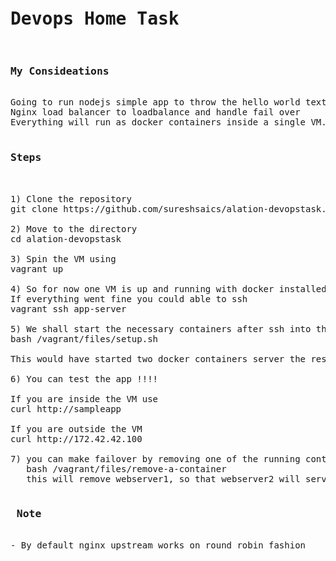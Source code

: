 <pre>

<h1>Devops Home Task</h1>
<h3>My Consideations</h3>
Going to run nodejs simple app to throw the hello world text for HTTP request
Nginx load balancer to loadbalance and handle fail over
Everything will run as docker containers inside a single VM.

<h3>Steps</h3>

1) Clone the repository
git clone https://github.com/sureshsaics/alation-devopstask.git

2) Move to the directory
cd alation-devopstask 

3) Spin the VM using 
vagrant up

4) So for now one VM is up and running with docker installed
If everything went fine you could able to ssh
vagrant ssh app-server

5) We shall start the necessary containers after ssh into the VM
bash /vagrant/files/setup.sh

This would have started two docker containers server the response for HTTP request and a nginx load balncer

6) You can test the app !!!!

If you are inside the VM use
curl http://sampleapp

If you are outside the VM
curl http://172.42.42.100

7) you can make failover by removing one of the running container
   bash /vagrant/files/remove-a-container 
   this will remove webserver1, so that webserver2 will serve your requests.
   
<h3> Note </h3>
- By default nginx upstream works on round robin fashion


</pre>

